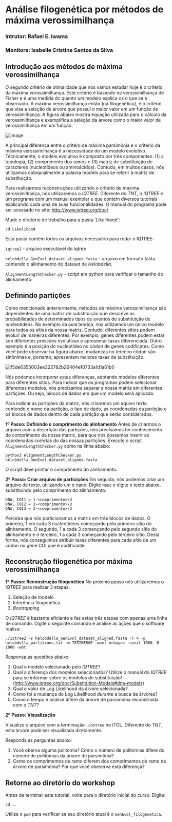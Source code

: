 # Análise filogenética por métodos de máxima verossimilhança
### Intrutor: Rafael E. Iwama
### Monitora: Isabelle Cristine Santos da Silva



## Introdução aos métodos de máxima verossimilhança

O segundo critério de otimalidade que nós vamos estudar hoje é o critério da máxima verossimilhança. Este critério é baseado na verossimilhança de Fisher e é uma medida do quanto um modelo explica os o que se é observado. A máxima verossimilhança então (na filogenética), é o critério que visa a seleção de árvore que possuí o maior valor em um função de verossimilhança. A figura abaixo mostra equação utilizada para o cálculo da verossimilhança e exemplifica a seleção da árvore como o maior valor de verossimilhança em um função:

![image](https://github.com/user-attachments/assets/a92e96e8-c5f2-4ad6-9db8-83e7943ca926)


A principal diferença entre o critéro de máxima parsimônia e o critério da máxima verossimilhança é a necessidade de um modelo evolutivo. Técnicamente, o modelo evolutivo é composto por três componentes: (1) a topologia, (2) comprimento dos ramos e (3) matriz de substituição de caracteres (nucleotídeos ou aminoácidos). Contudo, em muitos casos, nós utilizamos coloquialmente a palavra modelo para se referir à matriz de substituição.

Para realizarmos reconstruções utilizando o critério de maxima verossimilhança, nós utilizaremos o _IQTREE_. Diferente do _TNT_, o _IQTREE_ é um programa com um manual exemplar e que contém diversos tutoriais explicando cada uma de suas funcionalidades. O manual do programa pode ser acessado no site: http://www.iqtree.org/doc/


Mude o diretório de trabalho para a pasta 'Likelihood':
```
cd Likelihood
```

Esta pasta contém todos os arquivos necessário para rodar o IQTREE:

```iqtree2``` - arquivo executável do iqtree

```helobdella_GenEvol_dataset_aligned.fasta``` - arquivo em formato fasta contendo o alinhamento do dataset de _Helobdella_.

```AlignmentLengthChecker.py``` - script em python para verificar o tamanho do alinhamento.


## Definindo partições

Como mencionado anteriormente, métodos de máxima verossimilhança são dependentes de uma matriz de substituição que descreve as probabilidades de determinados tipos de eventos de substituição de nucleotídeos. No exemplo da aula teórica, nós utilizamos um único modelo para todos os sítios da nossa matriz. Contudo, diferentes sítios podem evoluir de maneiras diferentes. Por exemplo, genes diferentes podem estar sob diferentes pressões evolutivas e apresentar taxas diferenciada. Outro exemplo é a posição do nucleotídeo no códon de genes codificates. Como você pode observar na figura abaixo, mudanças no terceiro códon são sinônimas e, portanto, apresentam maiores taxas de substituição.

![f5de6355003ee322782b26404ef0733a1d1a61b0](https://github.com/user-attachments/assets/7852f52c-417e-4fb2-ab62-182036d8c70b)

Nós podemos incorporar estas diferenças, adotando modelos diferentes para diferentes sítios. Para indicar que os programas podem selecionar diferentes modelos, nós precisamos separar a nossa matriz em diferentes partições. Ou seja, blocos de dados em que um modelo será aplicado.

Para indicar as partições da matriz, nós criaremos um aquivo texto contendo o nome da partição, o tipo de dado, as coordenadas da partição e os blocos de dados dentro de cada partição que serão considerados. 


**1º Passo: Definindo o comprimento do alinhamento**
Antes de criarmos o arquivo com a descrição das partições, nós precisamos ter conhecimento do comprimento da nossa matrix, para que nós possamos inserir as coordenadas corretas do das nossas partições. Execute o script ```AlignmentLengthChecker.py``` como na linha abaixo:

```
python3 AlignmentLengthChecker.py helobdella_GenEvol_dataset_aligned.fasta

```

O script deve printar o comprimento do alinhamento.

**2º Passo: Criar arquivo de particições**
Em seguida, nós podemos criar um arquivo de texto, utilizando um o nano. Digite ```Nano``` e digite o texto abaixo, substituindo <comprimento> pelo comprimento do alinhamento:


```
DNA, COI1 = 1-<comprimento>\3
DNA, COI2 = 2-<comprimento>\3
DNA, COI3 = 3-<comprimento>\3

```

Perceba que nós particionamos a matriz em três blocos de dados. O primeiro, 1 em cada 3 nucleotídeos começando pelo primeiro sítio do alinhamento. O segundo, 1 a cada 3 començando pelo segundo sítio do alinhamento e o terceiro, 1 a cada 3 começando pelo terceiro sítio. Desta forma, nós conseguimos atribuir taxas diferentes para cada sítio de um códon no gene COI que é codificante.


## Reconstrução filogenética por máxima verossimilhança


**1º Passo: Reconstrução filogenética**
No próximo passo nós utilizaremos o _IQTREE_ para realizar 3 etapas:

1. Seleção de modelo
2. Inferência filogenética
3. _Bootrapping_

O _IQTREE_ é bastante eficiente e faz estas três etapas com apenas uma linha de comando. Digite o seguinte comando e analise as ações que o software realiza:

```
./iqtree2 -s helobdella_GenEvol_dataset_aligned.fasta -T 4 -p helobdella_partitions.txt -m TESTMERGE -mset mrbayes -ninit 1000 -B 1000 -wbt
```



Responsa as questões abaixo:
1. Qual o modelo selecionado pelo _IQTREE_?
2. Qual a diferença dos modelos selecionados? Utilize o manual do _IQTREE_ para se informar sobre os modelos de substituição! (http://www.iqtree.org/doc/Substitution-Models#dna-models)
4. Qual o valor de Log Likelihood da árvore selecionada?
5. Como foi a mudança do Log Likelihood durante a busca de árvores?
6. Como o tempo e análise difere da árvore de parsimônia reconstruída com o _TNT_?

**2º Passo: Visualização**

Visualize o arquivo com a terminação ```.contree``` no iTOL. Diferente do _TNT_, esta árvore pode ser visualizada diretamente.

Responda as perguntas abaixo:
1. Você oberva alguma politomia? Como o número de politomias difere do número de politomias da árvore de parsimônia?
2. Como os comprimentos de ramo diferem dos comprimentos de ramo da árvore de parsimônia? Por que você obeserva esta diferença?

## Retorne ao diretório do workshop

Antes de terminar este tutorial, volte para o diretório inicial do curso. Digite:

```
cd ..
```

Utilize o `pwd` para verificar se seu diretório atual é o `GenEvol_filogenetica`.

